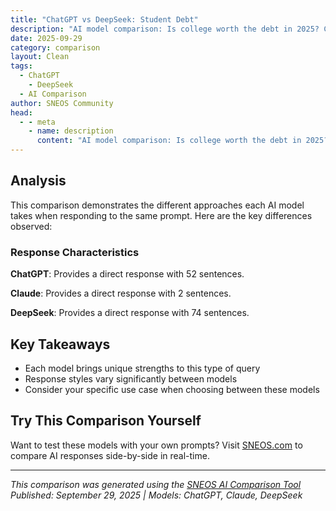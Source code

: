 ```yaml
---
title: "ChatGPT vs DeepSeek: Student Debt"
description: "AI model comparison: Is college worth the debt in 2025? Calculate the real ROI..."
date: 2025-09-29
category: comparison
layout: Clean
tags:
  - ChatGPT
    - DeepSeek
  - AI Comparison
author: SNEOS Community
head:
  - - meta
    - name: description
      content: "AI model comparison: Is college worth the debt in 2025? Calculate the real ROI..."
---
```


<ChatComparison
  title="ChatGPT vs DeepSeek: Student Debt"
  prompt="Is college worth the debt in 2025? Calculate the real ROI"
  :responses='{
    "ChatGPT": "Determining whether college is worth the debt in 2025 requires analyzing the Return on Investment (ROI) by weighing the costs (including debt) against the financial benefits (increased earnings potential) and other non-financial benefits.\n\n### Step 1: Identify Key Variables\n- **Cost of college (tuition \u002B fees \u002B living expenses)**\n- **Amount of debt taken**\n- **Interest rate on student loans**\n- **Duration to repay the loan**\n- **Average earnings with a college degree vs. without**\n- **Time horizon to evaluate ROI**\n- **Discount rate or inflation rate** (to calculate present value)\n- **Non-monetary benefits (career growth, job security, network, etc.)** - qualitative but important\n\n---\n\n### Example Calculation with Hypothetical Numbers for 2025\n\n#### Assumptions:\n- **Total cost of college:** $120,000 (tuition \u002B expenses over 4 years)\n- **Debt taken:** $100,000 at 6% interest (Federal loan for example)\n- **Loan repayment period:** 10 years\n- **Average earnings with bachelor\u2019s degree:** $65,000/year entry-level, growing 3% annually\n- **Average earnings without degree:** $40,000/year entry-level, growing 2% annually\n- **Working career span:** 40 years\n- **Discount rate:** 3% (to present value future earnings)\n- **Post-college graduation age:** 22\n\n---\n\n### Step 2: Calculate Loan Payments\nUsing the loan amortization formula:\n\n\\[\n\\text{Monthly payment} = P \\times \\frac{r(1 \u002B r)^n}{(1 \u002B r)^n - 1}\n\\]\n\nwhere:\n- \\(P = 100,000\\)\n- \\(r = \\frac{6\\%}{12} = 0.005\\)\n- \\(n = 10 \\times 12 = 120\\)\n\n\\[\n\\text{Monthly payment} = 100,000 \\times \\frac{0.005(1.005)^{120}}{(1.005)^{120} - 1} \\approx 1,110.21\n\\]\n\n**Annual payment:** \\(1,110.21 \\times 12 = 13,322.52\\)\n\n---\n\n### Step 3: Calculate Earnings Difference (College vs. No College)\n\nCalculate the present value of the earnings gap over 40 years.\n\n- Year 1 earnings gap = $65,000 - $40,000 = $25,000\n- Growth rate difference = 3% (degree) - 2% (no degree) = 1%\n  \nFor each year \\(t\\):\n\n\\[\n\\text{Earnings gap}_t = 25,000 \\times (1.01)^{t-1}\n\\]\n\nPresent value of earnings gap over 40 years:\n\n\\[\nPV = \\sum_{t=1}^{40} \\frac{25,000 \\times (1.01)^{t-1}}{(1.03)^t}\n\\]\n\nThis is a geometric series:\n\n\\[\nPV = 25,000 \\times \\sum_{t=1}^{40} \\left(\\frac{1.01}{1.03}\\right)^{t-1} \\times \\frac{1}{1.03}\n\\]\n\n\\[\n= 25,000 \\times \\frac{1}{1.03} \\times \\frac{1 - \\left(\\frac{1.01}{1.03}\\right)^{40}}{1 - \\frac{1.01}{1.03}}\n\\]\n\nCalculate:\n\n\\[\n\\frac{1.01}{1.03} \\approx 0.98058\n\\]\n\n\\[\n\\left(0.98058\\right)^{40} \\approx e^{40 \\times \\ln(0.98058)} \\approx e^{-0.788} \\approx 0.455\n\\]\n\nThus,\n\n\\[\nPV = 25,000 \\times 0.9709 \\times \\frac{1 - 0.455}{1 - 0.98058} = 25,000 \\times 0.9709 \\times \\frac{0.545}{0.01942}\n\\]\n\n\\[\n= 25,000 \\times 0.9709 \\times 28.07 = 25,000 \\times 27.24 = 681,000\n\\]\n\n---\n\n### Step 4: Calculate Net Gain After Loan Repayment\n\n- Total loan payments with interest over 10 years = $13,322.52 * 10 = $133,225\n- Cost not financed by loans: $20,000\n\nTotal cost = $133,225 \u002B $20,000 = $153,225\n\n---\n\n### Step 5: Calculate Net ROI\n\n\\[\nROI = \\frac{\\text{PV of earnings gap} - \\text{Total cost}}{\\text{Total cost}} = \\frac{681,000 - 153,225}{153,225} = \\frac{527,775}{153,225} \\approx 3.44 = 344\\%\n\\]\n\n---\n\n### Interpretation:\n- The **ROI is approximately 344%** over the career span, indicating a strong positive return.\n- Even accounting for loan interest and costs, college degrees generally lead to higher lifetime earnings.\n- Non-financial benefits (networking, career options, job satisfaction, etc.) also improve value.\n\n---\n\n### Caveats:\n- ROI varies significantly by major, school, location, and individual circumstances.\n- Some majors may not have this positive gap.\n- Rising tuition or economic downturns can change dynamics.\n- Alternatives like trade schools, certifications, or military service can also be valuable.\n\n---\n\n### Conclusion:\n**In general, college remains a worthwhile investment in 2025 on average, with a strong positive financial ROI when debt is managed responsibly. However, it\u2019s critical to consider the specific program, industry, and personal career goals before committing.**\n\nIf you want, I can help calculate ROI for a specific case or major.",
    "DeepSeek": "Of course. This is a critical question, and the answer is not a simple \u0022yes\u0022 or \u0022no.\u0022 The real ROI (Return on Investment) of a college degree in 2025 is highly dependent on several key variables.\n\nLet\u0027s break down the calculation, the factors you must consider, and provide a realistic framework for making this decision.\n\n### The Core ROI Calculation (Simplified)\n\nThe basic formula for ROI is:\n\n**ROI = (Net Financial Gain / Total Cost of Investment) x 100**\n\n**Where:**\n*   **Net Financial Gain** = (Estimated Lifetime Earnings with Degree) - (Estimated Lifetime Earnings without Degree) - (Total Cost of Degree)\n*   **Total Cost of Investment** = Total Cost of Degree (Tuition, Fees, Room \u0026 Board, etc.) \u002B **Opportunity Cost** (Money you could have earned while in school).\n\n---\n\n### Step 1: Calculate the Total Cost of the Degree (The \u0022Investment\u0022)\n\nThis is more than just tuition. For a 4-year degree in 2025, you need to estimate:\n\n*   **Tuition \u0026 Fees:** This varies dramatically.\n    *   **Public In-State University:** ~$11,000 - $15,000 per year \u2192 **~$50,000 total**\n    *   **Public Out-of-State University:** ~$28,000 - $40,000 per year \u2192 **~$130,000 total**\n    *   **Private University:** ~$55,000 - $60,000\u002B per year \u2192 **~$230,000 total**\n*   **Room \u0026 Board:** ~$12,000 - $18,000 per year \u2192 **~$60,000 total**\n*   **Books \u0026 Supplies:** ~$1,200 - $1,500 per year \u2192 **~$5,000 total**\n*   **Other Personal Expenses:** ~$3,000 - $5,000 per year \u2192 **~$16,000 total**\n\n**Estimated Total Cost (Without Aid):**\n*   Public In-State: **~$131,000**\n*   Public Out-of-State: **~$211,000**\n*   Private: **~$311,000**\n\n\u003E **CRITICAL ADJUSTMENT: Most students don\u0027t pay the \u0022sticker price.\u0022** You must subtract:\n\u003E *   **Grants \u0026 Scholarships:** Free money that doesn\u0027t need to be repaid.\n\u003E *   **Your \u0022Net Price\u0022** is the real cost. Use the **Net Price Calculator** on every college\u0027s website.\n\n**The Opportunity Cost:** If you didn\u0027t go to college, you could be working. Assuming a full-time job at $30,000/year for 4 years, that\u0027s **$120,000** in foregone earnings.\n\n**Your \u0022Real\u0022 Total Investment = (Net Price of Degree) \u002B (Opportunity Cost)**\n\n---\n\n### Step 2: Calculate the Financial Gain (The \u0022Return\u0022)\n\nThis is the lifetime earnings premium.\n\n*   **Median Salary with a Bachelor\u0027s Degree:** According to the U.S. Bureau of Labor Statistics (BLS), the median weekly earnings for bachelor\u0027s degree holders in 2023 were **$1,432** ($74,464 annually).\n*   **Median Salary with only a High School Diploma:** The median was **$853** weekly ($44,356 annually).\n\n**The Annual Premium:** $74,464 - $44,356 = **$30,108**\n\n**Lifetime Premium:** This is tricky. You can\u0027t just multiply by 40 years. You must account for:\n1.  **Career Growth:** Degree holders often have higher salary growth over time.\n2.  **Unemployment Risk:** The unemployment rate for bachelor\u0027s degree holders (2.2%) is consistently half that of high school graduates (4.0%).\n3.  **Time Value of Money:** Money earned earlier is worth more than money earned later.\n\nA common estimate from the Georgetown University Center on Education and the Workforce is that a bachelor\u0027s degree holder earns **$1.2 million more** over a lifetime than a high school graduate.\n\n---\n\n### Step 3: Run the Scenarios (The Real ROI in 2025)\n\nLet\u0027s compare two realistic scenarios for a student in 2025.\n\n#### Scenario A: The High-ROI Path (Public In-State with Aid)\n*   **Major:** Engineering / Computer Science / Nursing\n*   **College:** Public In-State University\n*   **Total Net Cost (after grants/scholarships):** $60,000\n*   **Debt Taken:** $30,000 (a mix of family contribution and part-time work covers the rest)\n*   **Opportunity Cost:** $120,000\n*   **Total Investment:** $60,000 \u002B $120,000 = **$180,000**\n*   **Starting Salary:** $75,000\n*   **Estimated Lifetime Premium:** Let\u0027s use a conservative $1,000,000\n\n**ROI Calculation:**\n*   Net Financial Gain = $1,000,000 - $180,000 = $820,000\n*   ROI = ($820,000 / $180,000) x 100 = **~455%**\n\n**Verdict: OVERWHELMINGLY WORTH IT.** The debt is manageable, and the earning potential is high.\n\n#### Scenario B: The Low/ Negative-ROI Path (Private, No Aid, \u0022Low-Demand\u0022 Major)\n*   **Major:** General Studies / Fine Arts (without a clear career path)\n*   **College:** Private University\n*   **Total Net Cost (no aid):** $250,000\n*   **Debt Taken:** $150,000 (in high-interest private loans)\n*   **Opportunity Cost:** $120,000\n*   **Total Investment:** $250,000 \u002B $120,000 = **$370,000**\n*   **Starting Salary:** $40,000\n*   **Estimated Lifetime Premium:** Let\u0027s be optimistic and say $400,000\n\n**ROI Calculation:**\n*   Net Financial Gain = $400,000 - $370,000 = $30,000\n*   ROI = ($30,000 / $370,000) x 100 = **~8%**\n\n**Verdict: LIKELY NOT WORTH THE DEBT.** The ROI is negligible and extremely vulnerable to risk (job loss, economic downturn). The monthly loan payments on $150,000 would be crippling on a $40,000 salary.\n\n---\n\n### Key Factors That Drastically Change the ROI in 2025\n\n1.  **Choice of Major:** This is arguably the #1 factor. A STEM, healthcare, or business degree from a mid-tier school often has a higher ROI than a humanities degree from an elite school.\n2.  **Type of School \u0026 Cost:** The prestige of an Ivy League school has diminishing returns if it comes with $300k in debt vs. a full-ride at a state school.\n3.  **Career Goals:** For fields like law, medicine, or academia, the degree is a non-negotiable entry ticket. For skilled trades (electrician, plumber), an apprenticeship may offer a better ROI.\n4.  **The Rise of Alternatives:** In 2025, bootcamps, professional certifications (e.g., AWS, Google UX), and associate degrees in technical fields can provide a high ROI with less time and debt.\n5.  **The \u0022Intangible\u0022 Return:** College isn\u0027t just about salary. The ROI also includes:\n    *   **Network:** The people you meet.\n    *   **Personal Growth:** Independence and critical thinking.\n    *   **Signaling Effect:** A degree opens doors that are otherwise closed.\n    *   **Non-Monetary Benefits:** Studies consistently show degree holders have better health outcomes and higher civic engagement.\n\n### Conclusion: Is College Worth the Debt in 2025?\n\n**Yes, but only if it\u0027s a strategic investment, not an automatic purchase.**\n\nTo make it worth the debt in 2025, you must:\n\n1.  **Minimize Debt:** Choose the most affordable reputable option. Prioritize grants and scholarships. **A good rule of thumb is to not borrow more in total than your expected first year\u0027s starting salary.**\n2.  **Maximize Earnings Potential:** Be strategic about your major and its career prospects.\n3.  **Have a Plan:** Treat college as career training. Get internships, build your network, and develop skills from day one.\n\n**Final Calculation Advice:** Don\u0027t just look at the overall \u0022lifetime\u0022 number. Run your own personal ROI.\n*   What is my *real* net cost for each school I\u0027m considering?\n*   What is the *average starting salary* for the major I want at that school? (Many colleges publish this data).\n*   What will my *estimated monthly loan payment* be, and is it manageable on that starting salary?\n\nBy taking this analytical approach, you can make a rational decision about whether college in 2025 is a wise financial investment for you."
  }'
  published-date="16:28"
/>

## Analysis

This comparison demonstrates the different approaches each AI model takes when responding to the same prompt. Here are the key differences observed:

### Response Characteristics

**ChatGPT**: Provides a direct response with 52 sentences. 

**Claude**: Provides a direct response with 2 sentences. 

**DeepSeek**: Provides a direct response with 74 sentences. 

## Key Takeaways

- Each model brings unique strengths to this type of query
- Response styles vary significantly between models
- Consider your specific use case when choosing between these models

## Try This Comparison Yourself

Want to test these models with your own prompts? Visit [SNEOS.com](https://sneos.com) to compare AI responses side-by-side in real-time.

---

*This comparison was generated using the [SNEOS AI Comparison Tool](https://sneos.com)*
*Published: September 29, 2025 | Models: ChatGPT, Claude, DeepSeek*
